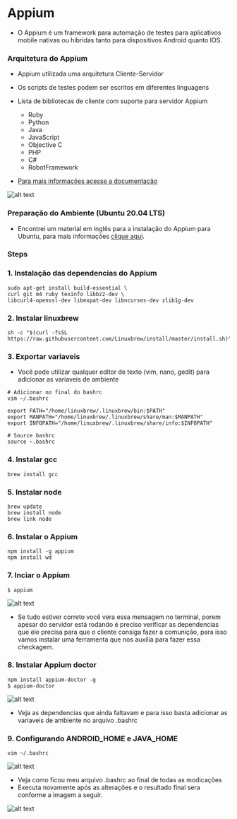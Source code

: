 # Appium
- O Appium é um framework para automação de testes para aplicativos mobile nativas ou hibridas tanto para dispositivos Android quanto IOS.

### Arquitetura do Appium
-  Appium utilizada uma arquitetura Cliente-Servidor
- Os scripts de testes podem ser escritos em diferentes linguagens
- Lista de bibliotecas de cliente com suporte para servidor Appium
  - Ruby
  - Python
  - Java
  - JavaScript
  - Objective C
  - PHP
  - C#
  - RobotFramework
  
 - [Para mais informações acesse a documentação](http://appium.io/docs/en/about-appium/intro/)

![alt text](https://thinkpalm.com/wp-content/uploads/2017/11/Appium-Architecture.jpg)


### Preparação do Ambiente (Ubuntu 20.04 LTS)
- Encontrei um material em inglês para a instalação do Appium para Ubuntu, para mais informações 
[clique aqui](https://confusedcoders.com/general-programming/mobile/how-to-install-appium-in-ubuntu). 

### Steps
### 1. Instalação das dependencias do Appium
  ```
  sudo apt-get install build-essential \
curl git m4 ruby texinfo libbz2-dev \
libcurl4-openssl-dev libexpat-dev libncurses-dev zlib1g-dev
  ```

### 2. Instalar linuxbrew

```
sh -c "$(curl -fsSL https://raw.githubusercontent.com/Linuxbrew/install/master/install.sh)"
```


### 3. Exportar variaveis 
- Você pode utilizar qualquer editor de texto (vim, nano, gedit) para adicionar as variaveis de ambiente

```
# Adicionar no final do bashrc
vim ~/.bashrc

export PATH="/home/linuxbrew/.linuxbrew/bin:$PATH"
export MANPATH="/home/linuxbrew/.linuxbrew/share/man:$MANPATH"
export INFOPATH="/home/linuxbrew/.linuxbrew/share/info:$INFOPATH"

# Source bashrc
source ~.bashrc

```

### 4. Instalar gcc

```
brew install gcc
```

### 5. Instalar node
```
brew update
brew install node
brew link node
```

### 6. Instalar o Appium
```
npm install -g appium
npm install wd
```

### 7. Inciar o Appium
```
$ appium
```
![alt text](https://github.com/asilvadesa/appium-test/blob/main/src/main/resources/imagens/start-appium.png)

- Se tudo estiver correto você vera essa mensagem no terminal, porem apesar do servidor está rodando é preciso verificar as dependencias que ele precisa para que o cliente consiga fazer a comunição, para isso vamos instalar uma ferramenta que nos auxilia para fazer essa checkagem.


### 8. Instalar Appium doctor
```
npm install appium-doctor -g
$ appium-doctor
```
![alt text](https://github.com/asilvadesa/appium-test/blob/main/src/main/resources/imagens/appium-doctor.png)

- Veja as dependencias que ainda faltavam e para isso basta adicionar as variaveis de ambiente no arquivo .bashrc

### 9. Configurando ANDROID_HOME e JAVA_HOME
```
vim ~/.bashrc

```
![alt text](https://github.com/asilvadesa/appium-test/blob/main/src/main/resources/imagens/variaveis-ambiente.png)

- Veja como ficou meu arquivo .bashrc ao final de todas as modicações
- Executa novamente após as alterações e o resultado final sera conforme a imagem a seguir.

![alt text](https://github.com/asilvadesa/appium-test/blob/main/src/main/resources/imagens/appium-doctor-success.png)

